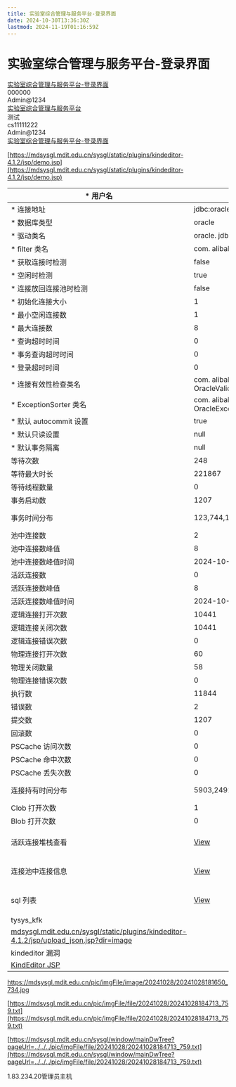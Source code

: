 ```yaml
---
title: 实验室综合管理与服务平台-登录界面
date: 2024-10-30T13:36:30Z
lastmod: 2024-11-19T01:16:59Z
---
```


# 实验室综合管理与服务平台-登录界面

[实验室综合管理与服务平台-登录界面](https://mdsysgl.mdit.edu.cn/sysgl/)  
000000  
Admin@1234  
[实验室综合管理与服务平台](https://mdsysgl.mdit.edu.cn/sysgl/index/login_toIndex)  
测试  
cs11111222  
Admin@1234  
[实验室综合管理与服务平台-登录界面](https://mdsysgl.mdit.edu.cn/sysgl/)

[https://mdsysgl.mdit.edu.cn/sysgl/static/plugins/kindeditor-4.1.2/jsp/demo.jsp](https://mdsysgl.mdit.edu.cn/sysgl/static/plugins/kindeditor-4.1.2/jsp/demo.jsp)

| * 用户名                                                                                                                                                                                      | tysys                                                                                                 | 指定建立连接时使用的用户名                                                                                                                           |
| ------------------------------------------------------------------------------------------------------------------------------------------------------------------------------------------ | ----------------------------------------------------------------------------------------------------- | --------------------------------------------------------------------------------------------------------------------------------------- |
| * 连接地址                                                                                                                                                                                     | jdbc:oracle:thin:@192.168.21.131:1521/shitan                                                          | jdbc 连接字符串                                                                                                                              |
| * 数据库类型                                                                                                                                                                                    | oracle                                                                                                | 数据库类型                                                                                                                                   |
| * 驱动类名                                                                                                                                                                                     | oracle. jdbc. driver. OracleDriver                                                                    | jdbc 驱动的类名                                                                                                                              |
| * filter 类名                                                                                                                                                                                | com. alibaba. druid. filter. stat. StatFilter                                                         | filter 的类名                                                                                                                              |
| * 获取连接时检测                                                                                                                                                                                  | false                                                                                                 | 是否在获得连接后检测其可用性                                                                                                                          |
| * 空闲时检测                                                                                                                                                                                    | true                                                                                                  | 是否在连接空闲一段时间后检测其可用性                                                                                                                      |
| * 连接放回连接池时检测                                                                                                                                                                               | false                                                                                                 | 是否在连接放回连接池后检测其可用性                                                                                                                       |
| * 初始化连接大小                                                                                                                                                                                  | 1                                                                                                     | 连接池建立时创建的初始化连接数                                                                                                                         |
| * 最小空闲连接数                                                                                                                                                                                  | 1                                                                                                     | 连接池中最小的活跃连接数                                                                                                                            |
| * 最大连接数                                                                                                                                                                                    | 8                                                                                                     | 连接池中最大的活跃连接数                                                                                                                            |
| * 查询超时时间                                                                                                                                                                                   | 0                                                                                                     | 查询超时时间                                                                                                                                  |
| * 事务查询超时时间                                                                                                                                                                                 | 0                                                                                                     | 事务查询超时时间                                                                                                                                |
| * 登录超时时间                                                                                                                                                                                   | 0                                                                                                     |                                                                                                                                         |
| * 连接有效性检查类名                                                                                                                                                                                | com. alibaba. druid. pool. vendor. OracleValidConnectionChecker                                       |                                                                                                                                         |
| * ExceptionSorter 类名                                                                                                                                                                       | com. alibaba. druid. pool. vendor. OracleExceptionSorter                                              |                                                                                                                                         |
| * 默认 autocommit 设置                                                                                                                                                                         | true                                                                                                  |                                                                                                                                         |
| * 默认只读设置                                                                                                                                                                                   | null                                                                                                  |                                                                                                                                         |
| * 默认事务隔离                                                                                                                                                                                   | null                                                                                                  |                                                                                                                                         |
| 等待次数                                                                                                                                                                                       | 248                                                                                                   | 获取连接时最多等待多少次                                                                                                                            |
| 等待最大时长                                                                                                                                                                                     | 221867                                                                                                | 获取连接时最多等待多长时间                                                                                                                           |
| 等待线程数量                                                                                                                                                                                     | 0                                                                                                     | 当前等待获取连接的线程数                                                                                                                            |
| 事务启动数                                                                                                                                                                                      | 1207                                                                                                  | 事务开始的个数                                                                                                                                 |
| 事务时间分布                                                                                                                                                                                     | 123,744,100,111,38,90,1                                                                               | 事务运行时间分布，分布区间为[0-10 ms, 10-100 ms, 100-1 s, 1-10 s, 10-100 s, >100 s]                                                                   |
| 池中连接数                                                                                                                                                                                      | 2                                                                                                     | 当前连接池中的数目                                                                                                                               |
| 池中连接数峰值                                                                                                                                                                                    | 8                                                                                                     | 连接池中数目的峰值                                                                                                                               |
| 池中连接数峰值时间                                                                                                                                                                                  | 2024-10-27 22:09:51                                                                                   | 连接池数目峰值出现的时间                                                                                                                            |
| 活跃连接数                                                                                                                                                                                      | 0                                                                                                     | 当前连接池中活跃连接数                                                                                                                             |
| 活跃连接数峰值                                                                                                                                                                                    | 8                                                                                                     | 连接池中活跃连接数峰值                                                                                                                             |
| 活跃连接数峰值时间                                                                                                                                                                                  | 2024-10-27 20:54:58                                                                                   | 活跃连接池峰值出现的时间                                                                                                                            |
| 逻辑连接打开次数                                                                                                                                                                                   | 10441                                                                                                 | 产生的逻辑连接建立总数                                                                                                                             |
| 逻辑连接关闭次数                                                                                                                                                                                   | 10441                                                                                                 | 产生的逻辑连接关闭总数                                                                                                                             |
| 逻辑连接错误次数                                                                                                                                                                                   | 0                                                                                                     | 产生的逻辑连接出错总数                                                                                                                             |
| 物理连接打开次数                                                                                                                                                                                   | 60                                                                                                    | 产生的物理连接建立总数                                                                                                                             |
| 物理关闭数量                                                                                                                                                                                     | 58                                                                                                    | 产生的物理关闭总数                                                                                                                               |
| 物理连接错误次数                                                                                                                                                                                   | 0                                                                                                     | 产生的物理连接失败总数                                                                                                                             |
| 执行数                                                                                                                                                                                        | 11844                                                                                                 |                                                                                                                                         |
| 错误数                                                                                                                                                                                        | 2                                                                                                     |                                                                                                                                         |
| 提交数                                                                                                                                                                                        | 1207                                                                                                  |                                                                                                                                         |
| 回滚数                                                                                                                                                                                        | 0                                                                                                     |                                                                                                                                         |
| PSCache 访问次数                                                                                                                                                                               | 0                                                                                                     | PSCache 访问总数                                                                                                                            |
| PSCache 命中次数                                                                                                                                                                               | 0                                                                                                     | PSCache 命中次数                                                                                                                            |
| PSCache 丢失次数                                                                                                                                                                               | 0                                                                                                     | PSCache 丢失次数                                                                                                                            |
| 连接持有时间分布                                                                                                                                                                                   | 5903,2491,949,935,70,90,1,2                                                                           | 连接持有时间分布，分布区间为[0-1 ms, 1-10 ms, 10-100 ms, 100 ms-1 s, 1-10 s, 10-100 s, 100-1000 s, >1000 s]                                           |
| Clob 打开次数                                                                                                                                                                                  | 1                                                                                                     | Clob 打开数                                                                                                                                |
| Blob 打开次数                                                                                                                                                                                  | 0                                                                                                     | Blob 打开数                                                                                                                                |
| 活跃连接堆栈查看                                                                                                                                                                                   | [View](https://mdsysgl.mdit.edu.cn/sysgl/druid/activeConnectionStackTrace.html?datasourceId=25211438) | StackTrace for active Connection. View JSON API\ ( https://mdsysgl.mdit.edu.cn/sysgl/druid/activeConnectionStackTrace-1477347134.json ) |
| 连接池中连接信息                                                                                                                                                                                   | [View](https://mdsysgl.mdit.edu.cn/sysgl/druid/connectionInfo.html?datasourceId=1477347134)           | Info for polling connection. View JSON API\ ( https://mdsysgl.mdit.edu.cn/sysgl/druid/connectionInfo-1477347134.json )                  |
| sql 列表                                                                                                                                                                                     | [View](https://mdsysgl.mdit.edu.cn/sysgl/druid/sql.html?dataSourceId=1477347134)                      | Info for SQL. View JSON API\ ( https://mdsysgl.mdit.edu.cn/sysgl/druid/sql.json?dataSourceId=1477347134 )                               |
| tysys_kfk                                                                                                                                                                                  |                                                                                                       |                                                                                                                                         |
| [mdsysgl.mdit.edu.cn/sysgl/static/plugins/kindeditor-4.1.2/jsp/upload_json.jsp?dir=image](https://mdsysgl.mdit.edu.cn/sysgl/static/plugins/kindeditor-4.1.2/jsp/upload_json.jsp?dir=image) |                                                                                                       |                                                                                                                                         |
| kindeditor 漏洞                                                                                                                                                                              |                                                                                                       |                                                                                                                                         |
| [KindEditor JSP](https://mdsysgl.mdit.edu.cn/sysgl/static/plugins/kindeditor-4.1.2/jsp/demo.jsp)                                                                                           |                                                                                                       |                                                                                                                                         |

https://mdsysgl.mdit.edu.cn/pic/imgFile/image/20241028/20241028181650_734.jpg

[https://mdsysgl.mdit.edu.cn/pic/imgFile/file/20241028/20241028184713_759.txt](https://mdsysgl.mdit.edu.cn/pic/imgFile/file/20241028/20241028184713_759.txt)

[https://mdsysgl.mdit.edu.cn/sysgl/window/mainDwTree?pageUrl=../../../pic/imgFile/file/20241028/20241028184713_759.txt](https://mdsysgl.mdit.edu.cn/sysgl/window/mainDwTree?pageUrl=../../../pic/imgFile/file/20241028/20241028184713_759.txt)

1.83.234.20管理员主机

‍

